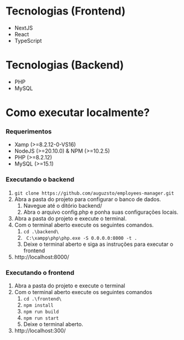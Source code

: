 # Tecnologias (Frontend)
 - NextJS
 - React
 - TypeScript

# Tecnologias (Backend)
 - PHP
 - MySQL

# Como executar localmente?
### Requerimentos
- Xamp (>=8.2.12-0-VS16)
- NodeJS (>=20.10.0) & NPM (>=10.2.5)
- PHP (>=8.2.12)
- MySQL (>=15.1)

### Executando o backend

1. `git clone https://github.com/auguzsto/employees-manager.git`
2. Abra a pasta do projeto para configurar o banco de dados.
    1. Navegue até o ditório backend/
    2. Abra o arquivo config.php e ponha suas configurações locais.
3. Abra a pasta do projeto e execute o terminal.
4. Com o terminal aberto execute os seguintes comandos.
    1. `cd .\backend\`
    2. ` C:\xampp\php\php.exe -S 0.0.0.0:8000 -t .`
    3. Deixe o terminal aberto e siga as instruções para executar o frontend
5. http://localhost:8000/
### Executando o frontend
1. Abra a pasta do projeto e execute o terminal
2. Com o terminal aberto execute os seguintes comandos
    1. `cd .\frontend\`
    2. `npm install`
    3. `npm run build`
    4. `npm run start`
    5. Deixe o terminal aberto.
3. http://localhost:300/

    